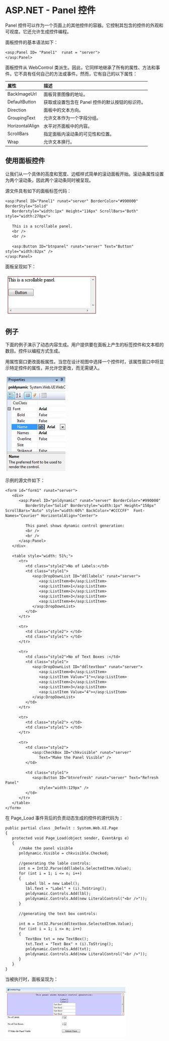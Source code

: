 # ASP.NET - Panel 控件

Panel 控件可以作为一个页面上的其他控件的容器。它控制其包含的控件的外观和可视度。它还允许生成控件编程。

面板控件的基本语法如下：

```
<asp:Panel ID= "Panel1"  runat = "server">
</asp:Panel>
```

面板控件从 WebControl 类派生。因此，它同样地继承了所有的属性、方法和事件。它不具有任何自己的方法或事件。然而，它有自己的以下属性：

|**属性**|**描述**|
|:------------- |:-------------| 
|BackImageUrl|面板背景图像的地址。|
|DefaultButton|获取或设置包含在 Panel 控件的默认按钮的标识符。|
|Direction|面板中的文本方向。|
|GroupingText|允许文本作为一个字段分组。|
|HorizontalAlign|水平对齐面板中的内容。|
|ScrollBars|指定面板内滚动条的可见性和位置。|
|Wrap|允许文本换行。|

## 使用面板控件

让我们从一个具体的高度和宽度、边框样式简单的滚动面板开始。滚动条属性设置为两个滚动条，因此两个滚动条同时被呈现。

源文件具有如下的面板标签代码：

```
<asp:Panel ID="Panel1" runat="server" BorderColor="#990000" BorderStyle="Solid" 
   Borderstyle="width:1px" Height="116px" ScrollBars="Both" style="width:278px">
   
   This is a scrollable panel.
   <br />
   <br />

   <asp:Button ID="btnpanel" runat="server" Text="Button" style="width:82px" />
</asp:Panel>
```

面板呈现如下：

![image](images/panel.jpg)

## 例子

下面的例子演示了动态内容生成。用户提供要在面板上产生的标签控件和文本框的数目。控件以编程方式生成。

用属性窗口更改面板属性。当您在设计视图中选择一个控件时，该属性窗口中将显示特定控件的属性，并允许您更改，而无需键入。

![image](images/panel2.jpg)

示例的源文件如下：

```
<form id="form1" runat="server">
   <div>
      <asp:Panel ID="pnldynamic" runat="server" BorderColor="#990000" 
         BorderStyle="Solid" Borderstyle="width:1px" Height="150px"  ScrollBars="Auto" style="width:60%" BackColor="#CCCCFF"  Font-Names="Courier" HorizontalAlign="Center">
     
         This panel shows dynamic control generation:
         <br />
         <br />
      </asp:Panel>
   </div>

   <table style="width: 51%;">
      <tr>
         <td class="style2">No of Labels:</td>
         <td class="style1">
            <asp:DropDownList ID="ddllabels" runat="server">
               <asp:ListItem>0</asp:ListItem>
               <asp:ListItem>1</asp:ListItem>
               <asp:ListItem>2</asp:ListItem>
               <asp:ListItem>3</asp:ListItem>
               <asp:ListItem>4</asp:ListItem>
            </asp:DropDownList>
         </td>
      </tr>

      <tr>
         <td class="style2"> </td>
         <td class="style1"> </td>
      </tr>

      <tr>
         <td class="style2">No of Text Boxes :</td>
         <td class="style1">
            <asp:DropDownList ID="ddltextbox" runat="server">
               <asp:ListItem>0</asp:ListItem>
               <asp:ListItem Value="1"></asp:ListItem>
               <asp:ListItem>2</asp:ListItem>
               <asp:ListItem>3</asp:ListItem>
               <asp:ListItem Value="4"></asp:ListItem>
            </asp:DropDownList>
         </td>
      </tr>

      <tr>
         <td class="style2"> </td>
         <td class="style1"> </td>
      </tr>

      <tr>
         <td class="style2">
            <asp:CheckBox ID="chkvisible" runat="server" 
               Text="Make the Panel Visible" />
         </td>

         <td class="style1">
            <asp:Button ID="btnrefresh" runat="server" Text="Refresh Panel" 
               style="width:129px" />
         </td>
      </tr>
   </table>
</form>
```

在 Page_Load 事件背后的负责动态生成的控件的源代码为：

```
public partial class _Default : System.Web.UI.Page
{
   protected void Page_Load(object sender, EventArgs e)
   {
      //make the panel visible
      pnldynamic.Visible = chkvisible.Checked;

      //generating the lable controls:
      int n = Int32.Parse(ddllabels.SelectedItem.Value);
      for (int i = 1; i <= n; i++)
      {
         Label lbl = new Label();
         lbl.Text = "Label" + (i).ToString();
         pnldynamic.Controls.Add(lbl);
         pnldynamic.Controls.Add(new LiteralControl("<br />"));
      }
      
      //generating the text box controls:

      int m = Int32.Parse(ddltextbox.SelectedItem.Value);
      for (int i = 1; i <= m; i++)
      {
         TextBox txt = new TextBox();
         txt.Text = "Text Box" + (i).ToString();
         pnldynamic.Controls.Add(txt);
         pnldynamic.Controls.Add(new LiteralControl("<br />"));
      }
   }
}
```

当被执行时，面板呈现为：

![image](images/panel3.jpg)
